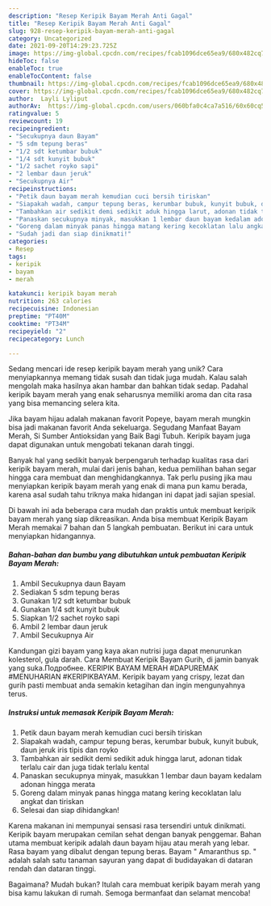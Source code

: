 ```yaml
---
description: "Resep Keripik Bayam Merah Anti Gagal"
title: "Resep Keripik Bayam Merah Anti Gagal"
slug: 928-resep-keripik-bayam-merah-anti-gagal
category: Uncategorized
date: 2021-09-20T14:29:23.725Z
image: https://img-global.cpcdn.com/recipes/fcab1096dce65ea9/680x482cq70/keripik-bayam-merah-foto-resep-utama.jpg
hideToc: false
enableToc: true
enableTocContent: false
thumbnail: https://img-global.cpcdn.com/recipes/fcab1096dce65ea9/680x482cq70/keripik-bayam-merah-foto-resep-utama.jpg
cover: https://img-global.cpcdn.com/recipes/fcab1096dce65ea9/680x482cq70/keripik-bayam-merah-foto-resep-utama.jpg
author:  Layli Lyliput
authorAv:  https://img-global.cpcdn.com/users/060bfa0c4ca7a516/60x60cq50/avatar.jpg
ratingvalue: 5
reviewcount: 19
recipeingredient:
- "Secukupnya daun Bayam"
- "5 sdm tepung beras"
- "1/2 sdt ketumbar bubuk"
- "1/4 sdt kunyit bubuk"
- "1/2 sachet royko sapi"
- "2 lembar daun jeruk"
- "Secukupnya Air"
recipeinstructions:
- "Petik daun bayam merah kemudian cuci bersih tiriskan"
- "Siapakah wadah, campur tepung beras, kerumbar bubuk, kunyit bubuk, daun jeruk iris tipis dan royko"
- "Tambahkan air sedikit demi sedikit aduk hingga larut, adonan tidak terlalu cair dan juga tidak terlalu kental"
- "Panaskan secukupnya minyak, masukkan 1 lembar daun bayam kedalam adonan hingga merata"
- "Goreng dalam minyak panas hingga matang kering kecoklatan lalu angkat dan tiriskan"
- "Sudah jadi dan siap dinikmati!"
categories:
- Resep
tags:
- keripik
- bayam
- merah

katakunci: keripik bayam merah 
nutrition: 263 calories
recipecuisine: Indonesian
preptime: "PT40M"
cooktime: "PT34M"
recipeyield: "2"
recipecategory: Lunch

---
```



Sedang mencari ide resep keripik bayam merah yang unik? Cara menyiapkannya memang tidak susah dan tidak juga mudah. Kalau salah mengolah maka hasilnya akan hambar dan bahkan tidak sedap. Padahal keripik bayam merah yang enak seharusnya memiliki aroma dan cita rasa yang bisa memancing selera kita.


Jika bayam hijau adalah makanan favorit Popeye, bayam merah mungkin bisa jadi makanan favorit Anda sekeluarga. Segudang Manfaat Bayam Merah, Si Sumber Antioksidan yang Baik Bagi Tubuh. Keripik bayam juga dapat digunakan untuk mengobati tekanan darah tinggi.

Banyak hal yang sedikit banyak berpengaruh terhadap kualitas rasa dari keripik bayam merah, mulai dari jenis bahan, kedua pemilihan bahan segar hingga cara membuat dan menghidangkannya. Tak perlu pusing jika mau menyiapkan keripik bayam merah yang enak di mana pun kamu berada, karena asal sudah tahu triknya maka hidangan ini dapat jadi sajian spesial.


Di bawah ini ada beberapa cara mudah dan praktis untuk membuat keripik bayam merah yang siap dikreasikan. Anda bisa membuat Keripik Bayam Merah memakai 7 bahan dan 5 langkah pembuatan. Berikut ini cara untuk menyiapkan hidangannya.

<!--inarticleads1-->

##### Bahan-bahan dan bumbu yang dibutuhkan untuk pembuatan Keripik Bayam Merah:

1. Ambil Secukupnya daun Bayam
1. Sediakan 5 sdm tepung beras
1. Gunakan 1/2 sdt ketumbar bubuk
1. Gunakan 1/4 sdt kunyit bubuk
1. Siapkan 1/2 sachet royko sapi
1. Ambil 2 lembar daun jeruk
1. Ambil Secukupnya Air


Kandungan gizi bayam yang kaya akan nutrisi juga dapat menurunkan kolesterol, gula darah. Cara Membuat Keripik Bayam Gurih, di jamin banyak yang suka.Подробнее. KERIPIK BAYAM MERAH #DAPUREMAK #MENUHARIAN #KERIPIKBAYAM. Keripik bayam yang crispy, lezat dan gurih pasti membuat anda semakin ketagihan dan ingin mengunyahnya terus. 

<!--inarticleads2-->

##### Instruksi untuk memasak Keripik Bayam Merah:

1. Petik daun bayam merah kemudian cuci bersih tiriskan
1. Siapakah wadah, campur tepung beras, kerumbar bubuk, kunyit bubuk, daun jeruk iris tipis dan royko
1. Tambahkan air sedikit demi sedikit aduk hingga larut, adonan tidak terlalu cair dan juga tidak terlalu kental
1. Panaskan secukupnya minyak, masukkan 1 lembar daun bayam kedalam adonan hingga merata
1. Goreng dalam minyak panas hingga matang kering kecoklatan lalu angkat dan tiriskan
1. Selesai dan siap dihidangkan!

Karena makanan ini mempunyai sensasi rasa tersendiri untuk dinikmati. Keripik bayam merupakan cemilan sehat dengan banyak penggemar. Bahan utama membuat keripik adalah daun bayam hijau atau merah yang lebar. Rasa bayam yang dibalut dengan tepung beras. Bayam &#34; Amaranthus sp. &#34; adalah salah satu tanaman sayuran yang dapat di budidayakan di dataran rendah dan dataran tinggi. 

Bagaimana? Mudah bukan? Itulah cara membuat keripik bayam merah yang bisa kamu lakukan di rumah. Semoga bermanfaat dan selamat mencoba!
